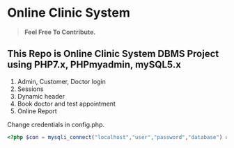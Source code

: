 # Online Clinic System

>**Feel Free To Contribute.**

## This Repo is Online Clinic System DBMS Project using PHP7.x, PHPmyadmin, mySQL5.x  
  
1. Admin, Customer, Doctor login  
2. Sessions  
3. Dynamic header  
4. Book doctor and test appointment  
5. Online Report  

Change credentials in config.php.  

```php  
<?php $con = mysqli_connect("localhost","user","password","database") or die(mysqli_error()); ?>  
```  
